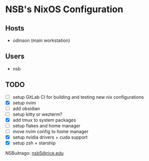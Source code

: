 # NSB's NixOS Configuration

## Hosts

- odinson (main workstation)

## Users

- nsb

## TODO

- [ ] setup GitLab CI for building and testing new nix configurations
- [x] setup nvim
- [ ] add obsidian
- [ ] setup kitty or wezterm?
- [x] add tmux to system packages
- [ ] setup flakes and home manager
- [ ] move nvim config to home manager
- [x] setup nvidia drivers + cuda support
- [x] setup zsh + starship

NSBuitrago: <nsb5@rice.edu>

